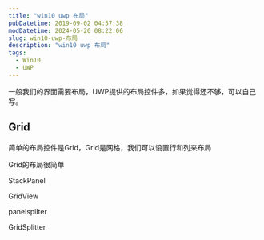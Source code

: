 ```yaml
---
title: "win10 uwp 布局"
pubDatetime: 2019-09-02 04:57:38
modDatetime: 2024-05-20 08:22:06
slug: win10-uwp-布局
description: "win10 uwp 布局"
tags:
  - Win10
  - UWP
---
```






<!--more-->


<!-- CreateTime:2019/9/2 12:57:38 -->


<div id="toc"></div>

一般我们的界面需要布局，UWP提供的布局控件多，如果觉得还不够，可以自己写。


## Grid

简单的布局控件是Grid，Grid是网格，我们可以设置行和列来布局



Grid的布局很简单



StackPanel



GridView





panelspilter

GridSplitter



